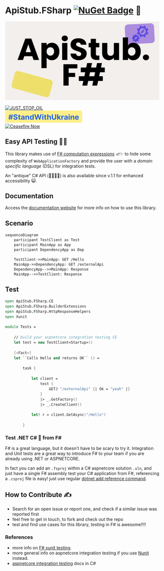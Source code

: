 # ApiStub.FSharp [![NuGet Badge](https://img.shields.io/nuget/v/ApiStub.FSharp)](https://www.nuget.org/packages/ApiStub.FSharp) 🦔

![alt text](docs/img/ApiStub.FSharp.png)

<a href='https://juststopoil.org/' target="_blank"><img alt='JUST_STOP_OIL' src='https://img.shields.io/badge/Just_STOP OIL-100000?style=plastic&logo=JUST_STOP_OIL&logoColor=white&labelColor=FFA600&color=000000'/></a>  
[![Stand With Ukraine](https://raw.githubusercontent.com/vshymanskyy/StandWithUkraine/main/badges/StandWithUkraine.svg)](https://stand-with-ukraine.pp.ua)  
[![Ceasefire Now](https://badge.techforpalestine.org/ceasefire-now)](https://techforpalestine.org/learn-more)  

## Easy API Testing 🧞‍♀️

This library makes use of [F# computation expressions](https://learn.microsoft.com/en-us/dotnet/fsharp/language-reference/computation-expressions) 🪔✨  to hide some complexity of `WebApplicationFactory` and provide the user with a *domain specific language* (DSL) for integration tests. 

An "antique" C# API (👴🏽🦖🦕) is also available since v.1.1 for enhanced accessibility 😺.

## Documentation

Access the [documentation website](https://jkone27.github.io/fsharp-integration-tests/)  for more info on how to use this library.  

## Scenario

```mermaid
sequenceDiagram
    participant TestClient as Test
    participant MainApp as App
    participant DependencyApp as Dep

    TestClient->>MainApp: GET /Hello
    MainApp->>DependencyApp: GET /externalApi
    DependencyApp-->>MainApp: Response
    MainApp-->>TestClient: Response

```

## Test

```fsharp
open ApiStub.FSharp.CE
open ApiStub.FSharp.BuilderExtensions
open ApiStub.FSharp.HttpResponseHelpers
open Xunit

module Tests =

    // build your aspnetcore integration testing CE
    let test = new TestClient<Startup>()

    [<Fact>]
    let ``Calls Hello and returns OK`` () =

        task {

            let client = 
                test { 
                    GETJ "/externalApi" {| Ok = "yeah" |}
                }
                |> _.GetFactory()
                |> _.CreateClient()

            let! r = client.GetAsync("/Hello")

        }
```

### Test .NET C# 🤝 from F#

F# is a great language, but it doesn't have to be scary to try it. Integration and Unit tests are a great way to introduce F# to your team if you are already using .NET or ASPNETCORE. 

In fact you can add an `.fsproj` within a C# aspnetcore solution `.sln`, and just have a single F# assembly test your C# application from F#, referencing a `.csproj` file is easy! just use regular [dotnet add reference command](https://learn.microsoft.com/bs-latn-ba/dotnet/core/tools/dotnet-add-reference).

## How to Contribute ✍️

* Search for an open issue or report one, and check if a similar issue was reported first
* feel free to get in touch, to fork and check out the repo
* test and find use cases for this library, testing in F# is awesome!!!!

### References

* more info on [F# xunit testing](https://learn.microsoft.com/en-us/dotnet/core/testing/unit-testing-fsharp-with-dotnet-test).
* more general info on aspnetcore integration testing if you use [Nunit](https://learn.microsoft.com/en-us/dotnet/core/testing/unit-testing-fsharp-with-nunit) instead.
* [aspnetcore integration testing](https://learn.microsoft.com/en-us/aspnet/core/test/integration-tests?view=aspnetcore-7.0) docs in C#

